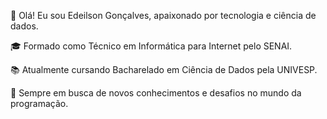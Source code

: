 👋 Olá! Eu sou Edeilson Gonçalves, apaixonado por tecnologia e ciência de dados.

🎓 Formado como Técnico em Informática para Internet pelo SENAI.

📚 Atualmente cursando Bacharelado em Ciência de Dados pela UNIVESP.

🚀 Sempre em busca de novos conhecimentos e desafios no mundo da programação.
